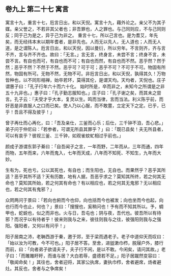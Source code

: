## 卷九上 第二十七 寓言
寓言十九，重言十七，卮言日出，和以天倪。寓言十九，藉外论之。亲父不为其子媒。亲父誉之，不若非其父者也；非吾罪也，人之罪也。与己同则应，不与己同则反；同于己为是之，异于己为非之。 重言十七，所以己言也。是为耆艾，年先矣，而无经纬本末以期年耆者，是非先也。人而无以先人，无人道也；人而无人道，是之谓陈人。卮言日出，和以天倪，因以曼衍，所以穷年。不言则齐，齐与言不齐，言与齐不齐也。故曰：「无言。」言无言，终身言，未尝不言；终身不言，未尝不言。有自也而可，有自也而不可；有自也而然，有自也而不然。恶乎然？然于然；恶乎不然？不然于不然。恶乎可？可于可；恶乎不可？不可于不可。物固有所然，物固有所可。无物不然，无物不可。非卮言日出，和以天倪，孰得其久！万物皆种也，以不同形相禅，始卒若环，莫得其伦，是谓天均。天均者，天倪也。庄子谓惠子曰：「孔子行年六十而六十化。 始时所是，卒而非之，未知今之所谓是之非五十九非也。」惠子曰：「孔子勤志服知也。」庄子曰：「孔子谢之矣，而其未之尝言。孔子云：『夫受才乎大本，复灵以生。鸣而当律，言而当法。利义陈乎前，而好恶是非直服人之口而已矣。使人乃以心服，而不敢蘁，立定天下之定。已乎，已乎！吾且不得及彼乎！」

曾子再仕而心再化，曰：「吾及亲仕，三釜而心乐；后仕，三千钟不洎，吾心悲。」弟子问于仲尼曰：「若参者，可谓无所县其罪乎？」曰：「既已县矣！夫无所县者，可以有哀乎？彼视三釜、三千钟，如观雀蚊虻相过乎前也。」

颜成子游谓东郭子綦曰：「自吾闻子之言，一年而野，二年而从，三年而通，四年而物，五年而来，六年而鬼入，七年而天成，八年而不知死、不知生，九年而大妙。

生有为，死也亏。公以其死也，有自也；而生阳也，无自也。而果然乎？恶乎其所适？恶乎其所不适？天有历数，地有人据，吾恶乎求之？莫知其所终，若之何其无命也？莫知其所始，若之何其有命也？有以相应也，若之何其无鬼邪？无以相应也，若之何其有鬼邪？」

众罔两问于景曰：「若向也俯而今也仰，向也括而今也被发；向也坐而今也起，向也行而今也止，何也？」景曰：「搜搜也，奚稍问也！予有而不知其所以。予，蜩甲也，蛇蜕也，似之而非也。火与日，吾屯也；阴与夜，吾代也。彼吾所以有待邪？而况乎以有待者乎！彼来则我与之来，彼往则我与之往，彼强阳则我与之强阳。强阳者，又何以有问乎！」

阳子居南之沛，老聃西游于秦，邀于郊，至于梁而遇老子。老子中道仰天而叹曰：「始以汝为可教，今不可也。」阳子居不答。至舍，进盥漱巾栉，脱屦户外，膝行而前，曰：「向者弟子欲请夫子，夫子行不闲，是以不敢。今闲矣，请问其故。」老子曰：「而雎雎盱盱，而谁与居？大白若辱，盛德若不足。」阳子居蹴然变容曰：「敬闻命矣！」其往也，舍者迎将，其家公执席，妻执巾栉，舍者避席，炀者避灶。其反也，舍者与之争席矣！